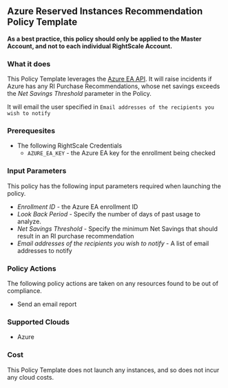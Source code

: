 ## Azure Reserved Instances Recommendation Policy Template

**As a best practice, this policy should only be applied to the Master Account, and not to each individual RightScale Account.**

### What it does
This Policy Template leverages the [Azure EA API](https://docs.microsoft.com/en-us/rest/api/billing/enterprise/billing-enterprise-api-reserved-instance-recommendation). It will raise incidents if Azure has any RI Purchase Recommendations, whose net savings exceeds the *Net Savings Threshold* parameter in the Policy.

It will email the user specified in `Email addresses of the recipients you wish to notify`

### Prerequesites

- The following RightScale Credentials
  - `AZURE_EA_KEY` - the Azure EA key for the enrollment being checked

### Input Parameters

This policy has the following input parameters required when launching the policy.

- *Enrollment ID* - the Azure EA enrollment ID
- *Look Back Period* - Specify the number of days of past usage to analyze.
- *Net Savings Threshold* - Specify the minimum Net Savings that should result in an RI purchase recommendation
- *Email addresses of the recipients you wish to notify* - A list of email addresses to notify

### Policy Actions

The following policy actions are taken on any resources found to be out of compliance.

- Send an email report

### Supported Clouds

- Azure

### Cost

This Policy Template does not launch any instances, and so does not incur any cloud costs.
